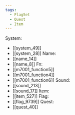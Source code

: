 ```yaml
---
tags:
  - FlagSet
  - Quest
  - Item
---
```

System:
- [[system_49]]
- [[system_28]]
Name:
- [[name_14]]
- [[name_8]]
Fn:
- [[m7001_function5]]
- [[m7001_function4]]
- [[m7001_function6]]
Sound:
- [[sound_213]]
- [[sound_17]]
Item:
- [[item_527]]
Flag:
- [[flag_9739]]
Quest:
- [[quest_40]]
